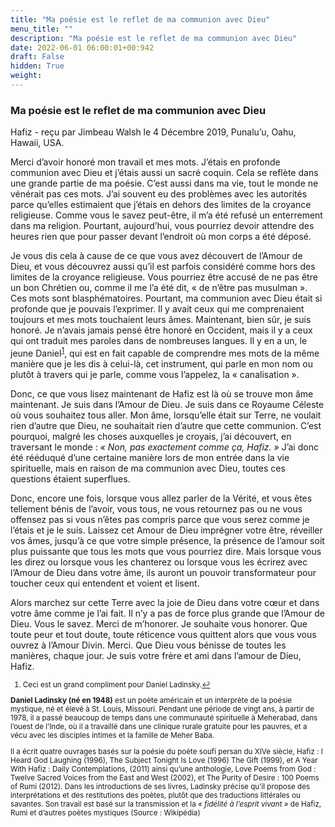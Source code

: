 ```yaml
---
title: "Ma poésie est le reflet de ma communion avec Dieu"
menu_title: ""
description: "Ma poésie est le reflet de ma communion avec Dieu"
date: 2022-06-01 06:00:01+00:942
draft: False
hidden: True
weight:
---
```

### Ma poésie est le reflet de ma communion avec Dieu

Hafiz - reçu par Jimbeau Walsh le 4 Décembre 2019, Punalu’u, Oahu, Hawaii, USA.

Merci d’avoir honoré mon travail et mes mots. J’étais en profonde communion avec Dieu et j’étais aussi un sacré coquin. Cela se reflète dans une grande partie de ma poésie. C’est aussi dans ma vie, tout le monde ne vénérait pas ces mots. J’ai souvent eu des problèmes avec les autorités parce qu’elles estimaient que j’étais en dehors des limites de la croyance religieuse. Comme vous le savez peut-être, il m’a été refusé un enterrement dans ma religion. Pourtant, aujourd’hui, vous pourriez devoir attendre des heures rien que pour passer devant l’endroit où mon corps a été déposé.

Je vous dis cela à cause de ce que vous avez découvert de l’Amour de Dieu, et vous découvrez aussi qu’il est parfois considéré comme hors des limites de la croyance religieuse. Vous pourriez être accusé de ne pas être un bon Chrétien ou, comme il me l’a été dit, « de n’être pas musulman ». Ces mots sont blasphématoires. Pourtant, ma communion avec Dieu était si profonde que je pouvais l’exprimer. Il y avait ceux qui me comprenaient toujours et mes mots touchaient leurs âmes. Maintenant, bien sûr, je suis honoré. Je n’avais jamais pensé être honoré en Occident, mais il y a ceux qui ont traduit mes paroles dans de nombreuses langues. Il y en a un, le jeune Daniel<sup id=”a1”>[1](#f1)</sup>, qui est en fait capable de comprendre mes mots de la même manière que je les dis à celui-là, cet instrument, qui parle en mon nom ou plutôt à travers qui je parle, comme vous l’appelez, la « canalisation ».

Donc, ce que vous lisez maintenant de Hafiz est là où se trouve mon âme maintenant. Je suis dans l’Amour de Dieu. Je suis dans ce Royaume Céleste où vous souhaitez tous aller. Mon âme, lorsqu’elle était sur Terre, ne voulait rien d’autre que Dieu, ne souhaitait rien d’autre que cette communion. C’est pourquoi, malgré les choses auxquelles je croyais, j’ai découvert, en traversant le monde : *« Non, pas exactement comme ça, Hafiz. »* J’ai donc été rééduqué d’une certaine manière lors de mon entrée dans la vie spirituelle, mais en raison de ma communion avec Dieu, toutes ces questions étaient superflues.

Donc, encore une fois, lorsque vous allez parler de la Vérité, et vous êtes tellement bénis de l’avoir, vous tous, ne vous retournez pas ou ne vous offensez pas si vous n’êtes pas compris parce que vous serez comme je l’étais et je le suis. Laissez cet Amour de Dieu imprégner votre être, réveiller vos âmes, jusqu’à ce que votre simple présence, la présence de l’amour soit plus puissante que tous les mots que vous pourriez dire. Mais lorsque vous les direz ou lorsque vous les chanterez ou lorsque vous les écrirez avec l’Amour de Dieu dans votre âme, ils auront un pouvoir transformateur pour toucher ceux qui entendent et voient et lisent.

Alors marchez sur cette Terre avec la joie de Dieu dans votre cœur et dans votre âme comme je l’ai fait. Il n’y a pas de force plus grande que l’Amour de Dieu. Vous le savez. Merci de m’honorer. Je souhaite vous honorer. Que toute peur et tout doute, toute réticence vous quittent alors que vous vous ouvrez à l’Amour Divin. Merci. Que Dieu vous bénisse de toutes les manières, chaque jour. Je suis votre frère et ami dans l’amour de Dieu, Hafiz.
<small>

1. <large id=”f1”>  Ceci est un grand compliment pour Daniel Ladinsky.[↩](#a1)

**Daniel Ladinsky (né en 1948)** est un poète américain et un interprète de la poésie mystique, né et élevé à St. Louis, Missouri. Pendant une période de vingt ans, à partir de 1978, il a passé beaucoup de temps dans une communauté spirituelle à Meherabad, dans l’ouest de l’Inde, où il a travaillé dans une clinique rurale gratuite pour les pauvres, et a vécu avec les disciples intimes et la famille de Meher Baba.

Il a écrit quatre ouvrages basés sur la poésie du poète soufi persan du XIVe siècle, Hafiz : I Heard God Laughing (1996), The Subject Tonight Is Love (1996) The Gift (1999), et A Year With Hafiz : Daily Contemplations, (2011) ainsi qu’une anthologie, Love Poems from God : Twelve Sacred Voices from the East and West (2002), et The Purity of Desire : 100 Poems of Rumi (2012). Dans les introductions de ses livres, Ladinsky précise qu’il propose des interprétations et des restitutions des poètes, plutôt que des traductions littérales ou savantes. Son travail est basé sur la transmission et la *« fidélité à l’esprit vivant »* de Hafiz, Rumi et d’autres poètes mystiques (Source : Wikipédia)



